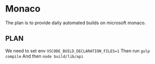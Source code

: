 # Monaco

The plan is to provide daily automated builds on microsoft monaco.

## PLAN 

We need to set env `VSCODE_BUILD_DECLARATION_FILES=1`
Then run `gulp compile` 
And then `node build/lib/api`